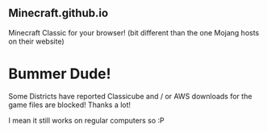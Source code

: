## Minecraft.github.io
Minecraft Classic for your browser! (bit different than the one Mojang hosts on their website)

# Bummer Dude!
Some Districts have reported Classicube and / or AWS downloads for the game files are blocked! Thanks a lot!

I mean it still works on regular computers so :P
